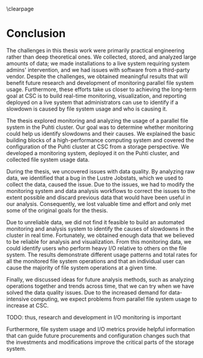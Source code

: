 \clearpage

# Conclusion
<!-- We need to describe what we did and achieved and relate to the goals set in the Introduction. -->

 <!-- Describe general aspects of the thesis work and process -->
The challenges in this thesis work were primarily practical engineering rather than deep theoretical ones.
We collected, stored, and analyzed large amounts of data; we made installations to a live system requiring system admins' intervention, and we had issues with software from a third-party vendor.
Despite the challenges, we obtained meaningful results that will benefit future research and development of monitoring parallel file system usage.
Furthermore, these efforts take us closer to achieving the long-term goal at CSC is to build real-time monitoring, visualization, and reporting deployed on a live system that administrators can use to identify if a slowdown is caused by file system usage and who is causing it.

<!-- Describe the thesis work -->
The thesis explored monitoring and analyzing the usage of a parallel file system in the Puhti cluster.
Our goal was to determine whether monitoring could help us identify slowdowns and their causes.
We explained the basic building blocks of a high-performance computing system and covered the configuration of the Puhti cluster at CSC from a storage perspective.
We developed a monitoring system, deployed it on the Puhti cluster, and collected file system usage data.

During the thesis, we uncovered issues with data quality.
By analyzing raw data, we identified that a bug in the Lustre Jobstats, which we used to collect the data, caused the issue.
Due to the issues, we had to modify the monitoring system and data analysis workflows to correct the issues to the extent possible and discard previous data that would have been useful in our analysis.
Consequently, we lost valuable time and effort and only met some of the original goals for the thesis.

Due to unreliable data, we did not find it feasible to build an automated monitoring and analysis system to identify the causes of slowdowns in the cluster in real time.
Fortunately, we obtained enough data that we believed to be reliable for analysis and visualization.
From this monitoring data, we could identify users who perform heavy I/O relative to others on the file system.
The results demonstrate different usage patterns and total rates for all the monitored file system operations and that an individual user can cause the majority of file system operations at a given time.

Finally, we discussed ideas for future analysis methods, such as analyzing operations together and trends across time, that we can try when we have solved the data quality issues.
Due to the increased demand for data-intensive computing, we expect problems from parallel file system usage to increase at CSC.

TODO: thus, research and development in I/O monitoring is important

Furthermore, file system usage and I/O metrics provide helpful information that can guide future procurements and configuration changes such that the investments and modifications improve the critical parts of the storage system.
